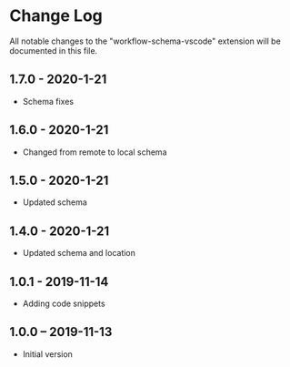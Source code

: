 # Change Log

All notable changes to the "workflow-schema-vscode" extension will be
documented in this file.

## 1.7.0 - 2020-1-21

-   Schema fixes

## 1.6.0 - 2020-1-21

-   Changed from remote to local schema

## 1.5.0 - 2020-1-21

-   Updated schema

## 1.4.0 - 2020-1-21

-   Updated schema and location

## 1.0.1 - 2019-11-14

-   Adding code snippets

## 1.0.0 – 2019-11-13

-   Initial version
